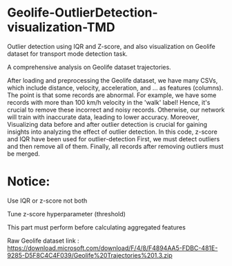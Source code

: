 # Geolife-OutlierDetection-visualization-TMD
Outlier detection using IQR and Z-score, and also visualization on Geolife dataset for transport mode detection task. 

A comprehensive analysis on Geolife dataset trajectories.

  After loading and preprocessing the Geolife dataset, we have many CSVs, which include distance, velocity, acceleration, and ... as features (columns). The point is that some records are abnormal. For example, we have some records with more than 100 km/h velocity in the 'walk' label! Hence, it's crucial to remove these incorrect and noisy records. Otherwise, our network will train with inaccurate data, leading to lower accuracy. Moreover, Visualizing data before and after outlier detection is crucial for gaining insights into analyzing the effect of outlier detection. In this code, z-score and IQR have been used for outlier-detection
First, we must detect outliers and then remove all of them. Finally, all records after removing outliers must be merged.



# Notice:

Use IQR or z-score not both

Tune z-score hyperparameter (threshold)

This part must perform before calculating aggregated features


 Raw Geolife dataset link : https://download.microsoft.com/download/F/4/8/F4894AA5-FDBC-481E-9285-D5F8C4C4F039/Geolife%20Trajectories%201.3.zip
